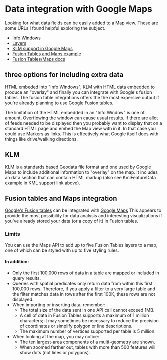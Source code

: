 
# Data integration with Google Maps

Looking for what data fields can be easily added to a Map view. These
are some URLs I found helpful exploring the subject.

* [Info Windows](https://developers.google.com/maps/documentation/javascript/overlays#InfoWindows)
* [Layers](https://developers.google.com/maps/documentation/javascript/layers)
* [KLM support in Google Maps](https://developers.google.com/kml/documentation/mapsSupport)
* [Fusion Tables and Maps example](https://developers.google.com/maps/documentation/javascript/examples/layer-fusiontables-simple)
* [Fusion Tables/Maps docs](https://developers.google.com/maps/documentation/javascript/layers#FusionTables)

## three options for including extra data

HTML embeded into "Info Windows", KLM with HTML data embedded to produce
an "overlay" and finally you can integrate with Google's fusion tables. The
fusion table integrations offers the the most expersive output if you're already
planning to use Google Fusion tables.

The limitation of the HTML embedded in an "Info Window" is one of amount.  Overflowing
the window can cause usual results.  If there are allot of feeds needed to 
be displayed then you probably want to display that on a standard HTML page
and embed the Map view with in it. In that case you could use Markers as links.
This is effectively what Google itself does with things like drive/walking
directions. 


## KLM

KLM is a standards based Geodata file format and one used by Google Maps
to include additional information to "overlay" on the map.  It includes
an data section that can contain HTML markup (also see KmlFeatureData example
in KML support link above).

## Fusion tables and Maps integration

[Google's Fusion tables](https://developers.google.com/fusiontables/) can be 
integrated with [Google Maps](https://developers.google.com/maps/documentation/javascript/layers#FusionTables)
This appears to provide the most possibility for data analysis and interesting
visualizations if you've already stored your data (or a copy of it) in Fusion 
tables.

### Limits

You can use the Maps API to add up to five Fusion Tables layers to a map, one of which can be styled with up to five styling rules.

#### In addition:

* Only the first 100,000 rows of data in a table are mapped or included in query results.
* Queries with spatial predicates only return data from within this first 100,000 rows. Therefore, if you apply a filter to a very large table and the filter matches data in rows after the first 100K, these rows are not displayed.
* When importing or inserting data, remember:
	* The total size of the data sent in one API call cannot exceed 1MB.
	* A cell of data in Fusion Tables supports a maximum of 1 million characters; it may sometimes be necessary to reduce the precision of coordinates or simplify polygon or line descriptions.
	* The maximum number of vertices supported per table is 5 million.
* When looking at the map, you may notice:
	* The ten largest-area components of a multi-geometry are shown.
	* When zoomed farther out, tables with more than 500 features will show dots (not lines or polygons).

